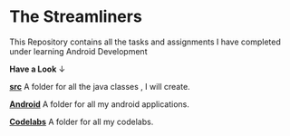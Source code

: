 # The Streamliners
This Repository contains all the tasks and assignments I have completed under learning Android Development

 **Have a Look** &#8595;
 
   
   [**src**](https://github.com/Muskaan0111/TheStreamliners/tree/master/src) A folder for all the java classes , I will create.
   
   
   [**Android**](https://github.com/Muskaan0111/TheStreamliners/tree/master/Android/CoffeeTimeJust_Java) A folder for all my android applications.
   
   
   [**Codelabs**](https://github.com/Muskaan0111/TheStreamliners/tree/master/Codelabs/TwoActivity) A folder for all my codelabs.

 
